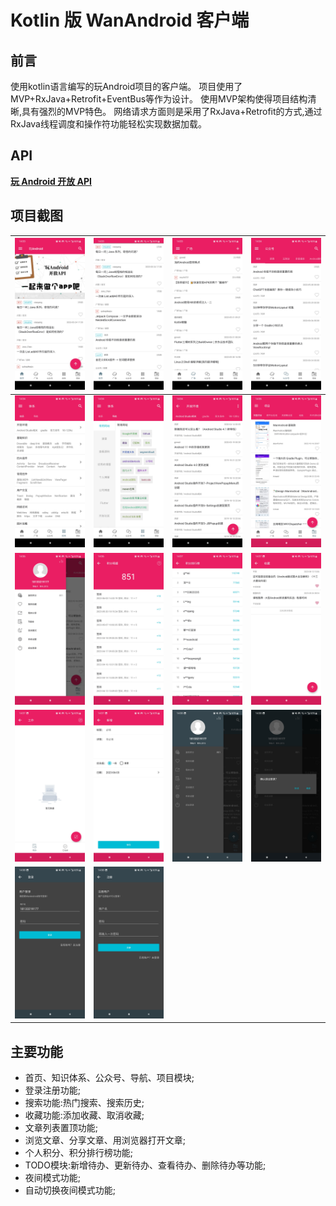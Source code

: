 # Kotlin 版 WanAndroid 客户端

[//]: # ([![Platform][1]][2]  [![Build Status][3]][4]  [![Release][5]][6]  [![Release][7]][8]  [![GitHub license][9]][10]  [![][11]][12] )

[//]: # ()
[//]: # ([1]:https://img.shields.io/badge/platform-Android-blue.svg  )

[//]: # ([2]:https://github.com/iceCola7/WanAndroid)

[//]: # ()
[//]: # ([3]:https://travis-ci.com/iceCola7/WanAndroid.svg?branch=master)

[//]: # ([4]:https://travis-ci.com/iceCola7/WanAndroid)

[//]: # ()
[//]: # ([5]:https://img.shields.io/badge/API-16%2B-brightgreen.svg?style=flat)

[//]: # ([6]:https://android-arsenal.com/api?level=16)

[//]: # ()
[//]: # ([7]:https://img.shields.io/github/release/iceCola7/WanAndroid.svg)

[//]: # ([8]:https://github.com/iceCola7/WanAndroid/releases/latest)

[//]: # ()
[//]: # ([9]:https://img.shields.io/badge/license-Apache%202-blue.svg)

[//]: # ([10]:https://github.com/iceCola7/WanAndroid/blob/master/LICENSE)

[//]: # ()
[//]: # ([11]:https://img.shields.io/badge/QQ-563859095-orange.svg)

[//]: # ([12]:http://wpa.qq.com/msgrd?v=3&uin=563859095&site=qq&menu=yes)

[//]: # ()
[//]: # (- **Flutter 版 WANAndroid 客户端：[https://github.com/iceCola7/flutter_wanandroid]&#40;https://github.com/iceCola7/flutter_wanandroid&#41;**)

[//]: # (- **Kotlin 版 MVP 基础框架：[https://github.com/iceCola7/KotlinMVPSamples]&#40;https://github.com/iceCola7/KotlinMVPSamples&#41;**)

[//]: # (- **Java 版 MVP 基础框架：[https://github.com/iceCola7/MVPSamples]&#40;https://github.com/iceCola7/MVPSamples&#41;**)

[//]: # (- **Github 项目地址：[https://github.com/iceCola7/WanAndroid]&#40;https://github.com/iceCola7/WanAndroid&#41;**)

[//]: # ()
[//]: # (**开源不易，如果喜欢的话希望给个 `Star` 或 `Fork` ^_^ ，谢谢~~**)

## 前言
使用kotlin语言编写的玩Android项目的客户端。
项目使用了MVP+RxJava+Retrofit+EventBus等作为设计。
使用MVP架构使得项目结构清晰,具有强烈的MVP特色。
网络请求方面则是采用了RxJava+Retrofit的方式,通过RxJava线程调度和操作符功能轻松实现数据加载。

## API
[**玩 Android 开放 API**](http://www.wanandroid.com/blog/show/2)

## 项目截图

| ![](art/01.jpg) | ![](art/02.jpg) | ![](art/03.jpg) | ![](art/04.jpg) |
|-----------------|-----------------|-----------------|-----------------|
| ![](art/05.jpg) | ![](art/06.jpg) | ![](art/07.jpg) | ![](art/08.jpg) |
| ![](art/09.jpg) | ![](art/10.jpg) | ![](art/11.jpg) | ![](art/12.jpg) |
| ![](art/13.jpg) | ![](art/14.jpg) | ![](art/15.jpg) | ![](art/16.jpg) |
| ![](art/17.jpg) | ![](art/18.jpg) |


## 主要功能

- 首页、知识体系、公众号、导航、项目模块;
- 登录注册功能;
- 搜索功能:热门搜索、搜索历史;
- 收藏功能:添加收藏、取消收藏;
- 文章列表置顶功能;
- 浏览文章、分享文章、用浏览器打开文章;
- 个人积分、积分排行榜功能;
- TODO模块:新增待办、更新待办、查看待办、删除待办等功能;
- 夜间模式功能;
- 自动切换夜间模式功能;

